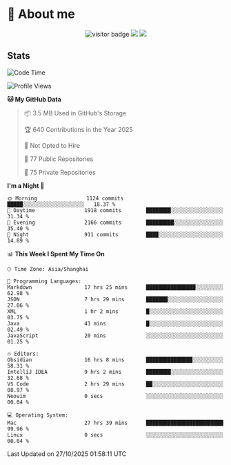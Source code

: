 <!-- ![](https://youpai.roccoshi.top/img/20200804214216.png) -->

# 🧐 About me
 
<p align="center">
<img src="https://visitor-badge.laobi.icu/badge?page_id=Lincest.Lincest&title=hits" alt="visitor badge"/>
<a href="mailto:imroccoshi@gmail.com"><img src="https://img.shields.io/badge/gmail-imroccoshi%40gmail.com-red"></a>
<a href="https://blog.roccoshi.top"><img src="https://img.shields.io/badge/blog-roccoshi-green"></a>
</p>

## Stats

<!--START_SECTION:waka-->
![Code Time](http://img.shields.io/badge/Code%20Time-2%2C873%20hrs%2022%20mins-blue)

![Profile Views](http://img.shields.io/badge/Profile%20Views-0-blue)

**🐱 My GitHub Data** 

> 📦 3.5 MB Used in GitHub's Storage 
 > 
> 🏆 640 Contributions in the Year 2025
 > 
> 🚫 Not Opted to Hire
 > 
> 📜 77 Public Repositories 
 > 
> 🔑 75 Private Repositories 
 > 
**I'm a Night 🦉** 

```text
🌞 Morning                1124 commits        █████░░░░░░░░░░░░░░░░░░░░   18.37 % 
🌆 Daytime                1918 commits        ████████░░░░░░░░░░░░░░░░░   31.34 % 
🌃 Evening                2166 commits        █████████░░░░░░░░░░░░░░░░   35.40 % 
🌙 Night                  911 commits         ████░░░░░░░░░░░░░░░░░░░░░   14.89 % 
```


📊 **This Week I Spent My Time On** 

```text
🕑︎ Time Zone: Asia/Shanghai

💬 Programming Languages: 
Markdown                 17 hrs 25 mins      ████████████████░░░░░░░░░   62.98 % 
JSON                     7 hrs 29 mins       ███████░░░░░░░░░░░░░░░░░░   27.06 % 
XML                      1 hr 2 mins         █░░░░░░░░░░░░░░░░░░░░░░░░   03.75 % 
Java                     41 mins             █░░░░░░░░░░░░░░░░░░░░░░░░   02.49 % 
JavaScript               20 mins             ░░░░░░░░░░░░░░░░░░░░░░░░░   01.25 % 

🔥 Editors: 
Obsidian                 16 hrs 8 mins       ███████████████░░░░░░░░░░   58.31 % 
IntelliJ IDEA            9 hrs 2 mins        ████████░░░░░░░░░░░░░░░░░   32.68 % 
VS Code                  2 hrs 29 mins       ██░░░░░░░░░░░░░░░░░░░░░░░   08.97 % 
Neovim                   0 secs              ░░░░░░░░░░░░░░░░░░░░░░░░░   00.04 % 

💻 Operating System: 
Mac                      27 hrs 39 mins      █████████████████████████   99.96 % 
Linux                    0 secs              ░░░░░░░░░░░░░░░░░░░░░░░░░   00.04 % 
```


 Last Updated on 27/10/2025 01:58:11 UTC
<!--END_SECTION:waka-->


